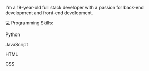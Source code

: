 I'm a 19-year-old full stack developer with a passion for back-end development and front-end development.

💻 Programming Skills:

Python

JavaScript

HTML

CSS
